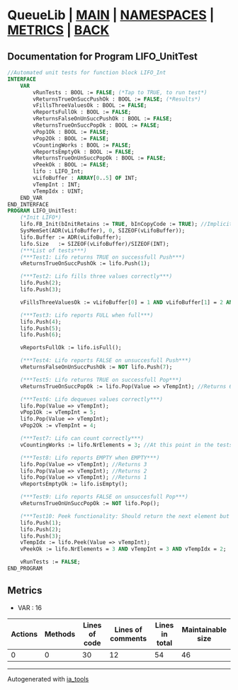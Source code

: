 # QueueLib | [MAIN] | [NAMESPACES] | [METRICS] | [BACK]  

## Documentation for Program LIFO_UnitTest  

```pascal
//Automated unit tests for function block LIFO_Int  
INTERFACE
    VAR 
        vRunTests : BOOL := FALSE; (*Tap to TRUE, to run test*)
        vReturnsTrueOnSuccPushOk : BOOL := FALSE; (*Results*)
        vFillsThreeValuesOk : BOOL := FALSE;
        vReportsFullOk : BOOL := FALSE;
        vReturnsFalseOnUnSuccPushOk : BOOL := FALSE;
        vReturnsTrueOnSuccPopOk : BOOL := FALSE;
        vPop1Ok : BOOL := FALSE;
        vPop2Ok : BOOL := FALSE;
        vCountingWorks : BOOL := FALSE;
        vReportsEmptyOk : BOOL := FALSE;
        vReturnsTrueOnUnSuccPopOk : BOOL := FALSE;
        vPeekOk : BOOL := FALSE;
        lifo : LIFO_Int;
        vLifoBuffer : ARRAY[0..5] OF INT;
        vTempInt : INT;
        vTempIdx : UINT;
    END_VAR
END_INTERFACE
PROGRAM LIFO_UnitTest:
    (*Init LIFO*)
    lifo.FB_Init(bInitRetains := TRUE, bInCopyCode := TRUE); //Implicit function block init, curtesy of codesys. To init function block on every run
    SysMemSet(ADR(vLifoBuffer), 0, SIZEOF(vLifoBuffer));
    lifo.Buffer := ADR(vLifoBuffer);
    lifo.Size   := SIZEOF(vLifoBuffer)/SIZEOF(INT);
    (***List of tests***)
    (***Test1: Lifo returns TRUE on successfull Push***)
    vReturnsTrueOnSuccPushOk := lifo.Push(1);

    (***Test2: Lifo fills three values correctly***)
    lifo.Push(2);
    lifo.Push(3);

    vFillsThreeValuesOk := vLifoBuffer[0] = 1 AND vLifoBuffer[1] = 2 AND vLifoBuffer[2] = 3;

    (***Test3: Lifo reports FULL when full***)
    lifo.Push(4);
    lifo.Push(5);
    lifo.Push(6);

    vReportsFullOk := lifo.isFull();

    (***Test4: Lifo reports FALSE on unsuccesfull Push***)
    vReturnsFalseOnUnSuccPushOk := NOT lifo.Push(7);

    (***Test5: Lifo returns TRUE on successfull Pop***)
    vReturnsTrueOnSuccPopOk := lifo.Pop(Value => vTempInt); //Returns 6

    (***Test6: Lifo dequeues values correctly***)
    lifo.Pop(Value => vTempInt);
    vPop1Ok := vTempInt = 5;
    lifo.Pop(Value => vTempInt);
    vPop2Ok := vTempInt = 4;

    (***Test7: Lifo can count correctly***)
    vCountingWorks := lifo.NrElements = 3; //At this point in the tests, there should be 3 elements

    (***Test8: Lifo reports EMPTY when EMPTY***)
    lifo.Pop(Value => vTempInt); //Returns 3
    lifo.Pop(Value => vTempInt); //Returns 2
    lifo.Pop(Value => vTempInt); //Returns 1
    vReportsEmptyOk := lifo.isEmpty();

    (***Test9: Lifo reports FALSE on unsuccesfull Pop***)
    vReturnsTrueOnUnSuccPopOk := NOT lifo.Pop();

    (***Test10: Peek functionality: Should return the next element but not remove it, it should report correct index of the buffer***)
    lifo.Push(1);
    lifo.Push(2);
    lifo.Push(3);
    vTempIdx := lifo.Peek(Value => vTempInt);
    vPeekOk := lifo.NrElements = 3 AND vTempInt = 3 AND vTempIdx = 2;

    vRunTests := FALSE;
END_PROGRAM
```

## Metrics  

- VAR : 16

| Actions | Methods | Lines of code | Lines of comments | Lines in total | Maintainable size |
| ------- | ------- | ------------- | ----------------- | -------------- | ----------------- |
| 0 | 0 | 30 |12 |54 | 46 |

---
Autogenerated with [ia_tools](https://github.com/tkucic/ia_tools)  

[MAIN]: ../../../../index_st.md
[NAMESPACES]: ../../nsList_st.md
[METRICS]: ../../../metrics_st.md
[BACK]: ../nsMain_st.md

